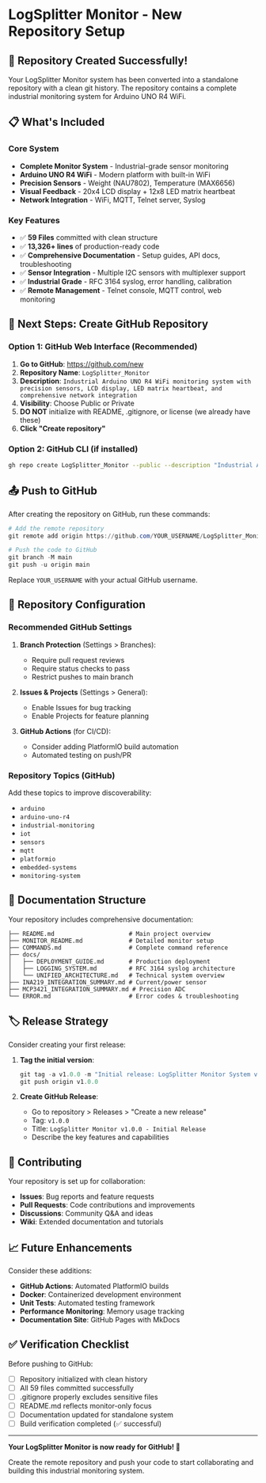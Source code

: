 # LogSplitter Monitor - New Repository Setup

## 🎉 Repository Created Successfully!

Your LogSplitter Monitor system has been converted into a standalone repository with a clean git history. The repository contains a complete industrial monitoring system for Arduino UNO R4 WiFi.

## 📋 What's Included

### Core System
- **Complete Monitor System** - Industrial-grade sensor monitoring
- **Arduino UNO R4 WiFi** - Modern platform with built-in WiFi
- **Precision Sensors** - Weight (NAU7802), Temperature (MAX6656)
- **Visual Feedback** - 20x4 LCD display + 12x8 LED matrix heartbeat
- **Network Integration** - WiFi, MQTT, Telnet server, Syslog

### Key Features
- ✅ **59 Files** committed with clean structure
- ✅ **13,326+ lines** of production-ready code
- ✅ **Comprehensive Documentation** - Setup guides, API docs, troubleshooting
- ✅ **Sensor Integration** - Multiple I2C sensors with multiplexer support
- ✅ **Industrial Grade** - RFC 3164 syslog, error handling, calibration
- ✅ **Remote Management** - Telnet console, MQTT control, web monitoring

## 🚀 Next Steps: Create GitHub Repository

### Option 1: GitHub Web Interface (Recommended)

1. **Go to GitHub**: https://github.com/new
2. **Repository Name**: `LogSplitter_Monitor`
3. **Description**: `Industrial Arduino UNO R4 WiFi monitoring system with precision sensors, LCD display, LED matrix heartbeat, and comprehensive network integration`
4. **Visibility**: Choose Public or Private
5. **DO NOT** initialize with README, .gitignore, or license (we already have these)
6. **Click "Create repository"**

### Option 2: GitHub CLI (if installed)
```bash
gh repo create LogSplitter_Monitor --public --description "Industrial Arduino UNO R4 WiFi monitoring system"
```

## 📤 Push to GitHub

After creating the repository on GitHub, run these commands:

```powershell
# Add the remote repository
git remote add origin https://github.com/YOUR_USERNAME/LogSplitter_Monitor.git

# Push the code to GitHub
git branch -M main
git push -u origin main
```

Replace `YOUR_USERNAME` with your actual GitHub username.

## 🔧 Repository Configuration

### Recommended GitHub Settings

1. **Branch Protection** (Settings > Branches):
   - Require pull request reviews
   - Require status checks to pass
   - Restrict pushes to main branch

2. **Issues & Projects** (Settings > General):
   - Enable Issues for bug tracking
   - Enable Projects for feature planning

3. **GitHub Actions** (for CI/CD):
   - Consider adding PlatformIO build automation
   - Automated testing on push/PR

### Repository Topics (GitHub)
Add these topics to improve discoverability:
- `arduino`
- `arduino-uno-r4`
- `industrial-monitoring`
- `iot`
- `sensors`
- `mqtt`
- `platformio`
- `embedded-systems`
- `monitoring-system`

## 📖 Documentation Structure

Your repository includes comprehensive documentation:

```
├── README.md                     # Main project overview
├── MONITOR_README.md             # Detailed monitor setup
├── COMMANDS.md                   # Complete command reference
├── docs/
│   ├── DEPLOYMENT_GUIDE.md       # Production deployment
│   ├── LOGGING_SYSTEM.md         # RFC 3164 syslog architecture
│   └── UNIFIED_ARCHITECTURE.md   # Technical system overview
├── INA219_INTEGRATION_SUMMARY.md # Current/power sensor
├── MCP3421_INTEGRATION_SUMMARY.md # Precision ADC
└── ERROR.md                      # Error codes & troubleshooting
```

## 🏷️ Release Strategy

Consider creating your first release:

1. **Tag the initial version**:
   ```powershell
   git tag -a v1.0.0 -m "Initial release: LogSplitter Monitor System v1.0.0"
   git push origin v1.0.0
   ```

2. **Create GitHub Release**:
   - Go to repository > Releases > "Create a new release"
   - Tag: `v1.0.0`
   - Title: `LogSplitter Monitor v1.0.0 - Initial Release`
   - Describe the key features and capabilities

## 🤝 Contributing

Your repository is set up for collaboration:

- **Issues**: Bug reports and feature requests
- **Pull Requests**: Code contributions and improvements
- **Discussions**: Community Q&A and ideas
- **Wiki**: Extended documentation and tutorials

## 📈 Future Enhancements

Consider these additions:
- **GitHub Actions**: Automated PlatformIO builds
- **Docker**: Containerized development environment
- **Unit Tests**: Automated testing framework
- **Performance Monitoring**: Memory usage tracking
- **Documentation Site**: GitHub Pages with MkDocs

## ✅ Verification Checklist

Before pushing to GitHub:
- [ ] Repository initialized with clean history
- [ ] All 59 files committed successfully  
- [ ] .gitignore properly excludes sensitive files
- [ ] README.md reflects monitor-only focus
- [ ] Documentation updated for standalone system
- [ ] Build verification completed (✅ successful)

---

**Your LogSplitter Monitor is now ready for GitHub! 🚀**

Create the remote repository and push your code to start collaborating and building this industrial monitoring system.